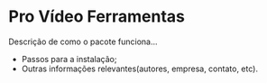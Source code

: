 # Pro Vídeo Ferramentas

Descrição de como o pacote funciona...

* Passos para a instalação;
* Outras informações relevantes(autores, empresa, contato, etc).